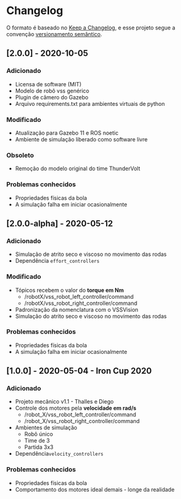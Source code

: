 # Changelog

O formato é baseado no [Keep a Changelog](https://keepachangelog.com/en/1.0.0/),
e esse projeto segue a convenção [versionamento semântico](https://semver.org/spec/v2.0.0.html).

## [2.0.0] - 2020-10-05

### Adicionado

- Licensa de software (MIT)
- Modelo de robô vss genérico
- Plugin de câmero do Gazebo
- Arquivo requirements.txt para ambientes virtuais de python

### Modificado

- Atualização para Gazebo 11 e ROS noetic
- Ambiente de simulação liberado como software livre

### Obsoleto

- Remoção do modelo original do time ThunderVolt

### Problemas conhecidos

- Propriedades físicas da bola
- A simulação falha em iniciar ocasionalmente

## [2.0.0-alpha] - 2020-05-12

### Adicionado

- Simulação de atrito seco e viscoso no movimento das rodas
- Dependência ```effort_controllers```

### Modificado

- Tópicos recebem o valor do **torque em Nm**
  - /robotX/vss_robot_left_controller/command
  - /robotX/vss_robot_right_controller/command
- Padronização da nomenclatura com o VSSVision
- Simulação do atrito seco e viscoso no movimento das rodas

### Problemas conhecidos

- Propriedades físicas da bola
- A simulação falha em iniciar ocasionalmente

## [1.0.0] - 2020-05-04 - Iron Cup 2020

### Adicionado

- Projeto mecânico v1.1 - Thalles e Diego
- Controle dos motores pela **velocidade em rad/s**
  - /robot_X/vss_robot_left_controller/command
  - /robot_X/vss_robot_right_controller/command
- Ambientes de simulação
  - Robô único
  - Time de 3
  - Partida 3x3
- Dependência```velocity_controllers```

### Problemas conhecidos

- Propriedades físicas da bola
- Comportamento dos motores ideal demais - longe da realidade
